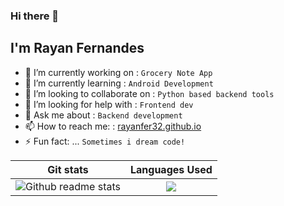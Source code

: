 ### Hi there 👋
## I'm Rayan Fernandes

- 🔭 I’m currently working on : `Grocery Note App`
- 🌱 I’m currently learning : `Android Development`
- 👯 I’m looking to collaborate on : `Python based backend tools`
- 🤔 I’m looking for help with : `Frontend dev`
- 💬 Ask me about : `Backend development`
- 📫 How to reach me: : [rayanfer32.github.io](https://rayanfer32.github.io)
- ⚡ Fun fact: ... `Sometimes i dream code!`

Git stats                  |  Languages Used
:-------------------------:|:-------------------------:
![Github readme stats](https://github-readme-stats-ssggoku.vercel.app/api/?username=rayanfer32&custom_title=Rayan's%20Github%20Stats&show_icons=true&layout=default&hide_border=true&text_color=3E4034&title_color=262621&icon_color=A5A69C&card_width=100&hide=contribs&count_private=true&hide_title=true&include_all_commits=true)  |  ![](https://github-readme-stats-ssggoku.vercel.app/api/top-langs/?username=rayanfer32&layout=compact&langs_count=5&count_private=true&hide_border=true&text_color=3E4034&title_color=262621&icon_color=A5A69C&hide_title=true)

